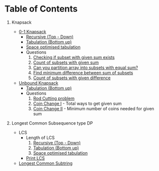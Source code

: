 # Table of Contents
1. Knapsack
    - [0-1 Knapsack](./01_Knapsack/)
        - [Recursive (Top - Down)](./01_Knapsack/01_recursive_memoization.cpp)
        - [Tabulation (Bottom up)](./01_Knapsack/01_tabulation.cpp)
        - [Space optimised tabulation](./01_Knapsack/01_space_optimised.cpp)
        - Questions
            1. [Checking if subset with given sum exists](./01_Knapsack/subset_sum.cpp)
            2. [Count of subsets with given sum](./01_Knapsack/count_of_subset_sum.cpp)
            3. [Can you partition array into subsets with equal sum?](./01_Knapsack/equal_sum_partition.cpp)
            4. [Find minimum difference between sum of subsets](./01_Knapsack/minimum_subset_sum_difference.cpp)
            5. [Count of subsets with given difference](./01_Knapsack/count_subsets_given_difference.cpp)
    - [Unbound Knapsack](./unbounded_knapsack/)
        - [Tabulation (Bottom up)](./unbounded_knapsack/unbounded.cpp)
        - Questions
            1. [Rod Cutting problem](./unbounded_knapsack/rod_cutting_problem.cpp)
            2. [Coin Change I](./unbounded_knapsack/coin_change.cpp) - Total ways to get given sum
            3. [Coin Change II](./unbounded_knapsack/coin_change_2.cpp) - Minimum number of coins needed for given sum

2. Longest Common Subsequence type DP
    - LCS
        - Length of LCS
            1. [Recursive (Top - Down)](./LCS/LCS_recursive.cpp)
            2. [Tabulation (Bottom up)](./LCS/LCS_iterative.cpp)
            3. [Space optimised tabulation](./LCS/LCS_iterative_space.cpp)
        - [Print LCS](./LCS/LCS_print.cpp)
    - [Longest Common Subtring](./LCS/Longest_common_substring.cpp)

